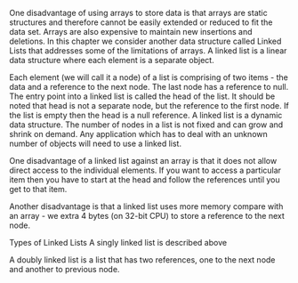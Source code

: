 One disadvantage of using arrays to store data is that arrays are static structures and therefore cannot be easily extended or reduced to fit the data set. Arrays are also expensive to maintain new insertions and deletions. In this chapter we consider another data structure called Linked Lists that addresses some of the limitations of arrays.
A linked list is a linear data structure where each element is a separate object.



Each element (we will call it a node) of a list is comprising of two items - the data and a reference to the next node. The last node has a reference to null. The entry point into a linked list is called the head of the list. It should be noted that head is not a separate node, but the reference to the first node. If the list is empty then the head is a null reference.
A linked list is a dynamic data structure. The number of nodes in a list is not fixed and can grow and shrink on demand. Any application which has to deal with an unknown number of objects will need to use a linked list.

One disadvantage of a linked list against an array is that it does not allow direct access to the individual elements. If you want to access a particular item then you have to start at the head and follow the references until you get to that item.

Another disadvantage is that a linked list uses more memory compare with an array - we extra 4 bytes (on 32-bit CPU) to store a reference to the next node.

Types of Linked Lists
A singly linked list is described above

A doubly linked list is a list that has two references, one to the next node and another to previous node.


